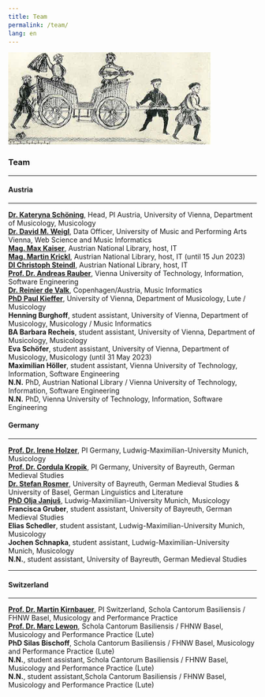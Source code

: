 ```yaml
---
title: Team
permalink: /team/
lang: en
---
```

<img class="left blend" src="/assets/img/Dohna_kutsche.png" title="Federzeichnung aus dem verschollenen Stammbuch des Burggrafen Achatius zu Dohna, um 1550, Bildzitat nach: Salmen, Leipzig 1976, S. 146"/>

### Team 
___
#### Austria
---  
[**Dr. Kateryna Schöning**](https://musikwissenschaft.univie.ac.at/ueber-uns/team/schoening/), Head, PI Austria, University of Vienna, Department of Musicology, Musicology    
[**Dr. David M. Weigl**](https://iwk.mdw.ac.at/david-weigl), Data Officer, University of Music and Performing Arts Vienna, Web Science and Music Informatics    
[**Mag. Max Kaiser**](http://www.maxkaiser.at/), Austrian National Library, host, IT  
[**Mag. Martin Krickl**](https://onb.academia.edu/MartinKrickl), Austrian National Library, host, IT (until 15 Jun 2023)    
[**DI Christoph Steindl**](https://www.onb.ac.at/forschung/forschungsblog/artikel/digitale-editionen-an-der-oesterreichischen-nationalbibliothek-eine-infrastruktur), Austrian National Library, host, IT  
[**Prof. Dr. Andreas Rauber**](https://informatics.tuwien.ac.at/people/andreas-rauber), Vienna University of Technology, Information, Software Engineering      
[**Dr. Reinier de Valk**](https://scholar.google.com/citations?user=V2Vd9b0AAAAJ), Copenhagen/Austria, Music Informatics   
[**PhD Paul Kieffer**](https://www.discogs.com/de/artist/3805018-Paul-Kieffer), University of Vienna, Department of Musicology, Lute / Musicology    
**Henning Burghoff**, student assistant, University of Vienna, Department of Musicology, Musicology / Music Informatics    
**BA Barbara Recheis**, student assistant, University of Vienna, Department of Musicology, Musicology     
**Eva Schöfer**, student assistant, University of Vienna, Department of Musicology, Musicology (until 31 May 2023)   
 **Maximilian Höller**, student assistant, Vienna University of Technology, Information, Software Engineering     
**N.N.** PhD, Austrian National Library / Vienna University of Technology, Information, Software Engineering     
**N.N.** PhD, Vienna University of Technology, Information, Software Engineering     

#### Germany
---
[**Prof. Dr. Irene Holzer**](https://www.musikwissenschaft.uni-muenchen.de/personen/professoren/holzer/index.html), PI Germany, Ludwig-Maximilian-University Munich, Musicology    
 [**Prof. Dr. Cordula Kropik**](https://www.mediaevistik.uni-bayreuth.de/de/team/Kropik-Cordula/index.php), PI Germany, University of Bayreuth, German Medieval Studies    
[**Dr. Stefan Rosmer**](https://germanistik.philhist.unibas.ch/de/personen/stefan-rosmer/), University of Bayreuth, German Medieval Studies & University of Basel, German Linguistics and Literature     
 [**PhD Olja Janjuš**](https://www.musikwissenschaft.uni-muenchen.de/personen/mitarbeiter/janjus/index.html), Ludwig-Maximilian-University Munich, Musicology    
**Francisca Gruber**, student assistant, University of Bayreuth, German Medieval Studies    
 **Elias Schedler**, student assistant, Ludwig-Maximilian-University Munich, Musicology    
 **Jochen Schnapka**, student assistant, Ludwig-Maximilian-University Munich, Musicology  
**N.N.**, student assistant, University of Bayreuth, German Medieval Studies       


___
#### Switzerland
---
 [**Prof. Dr. Martin Kirnbauer**](https://www.fhnw.ch/de/personen/martin-kirnbauer), PI Switzerland, Schola Cantorum Basiliensis / FHNW Basel, Musicology and Performance Practice     
 [**Prof. Dr. Marc Lewon**](https://www.fhnw.ch/de/personen/marc-lewon), Schola Cantorum Basiliensis / FHNW Basel, Musicology and Performance Practice (Lute)  
 **PhD Silas Bischoff**, Schola Cantorum Basiliensis / FHNW Basel, Musicology and Performance Practice (Lute)   
 **N.N.**, student assistant, Schola Cantorum Basiliensis / FHNW Basel, Musicology and Performance Practice (Lute)     
 **N.N.**, student assistant,Schola Cantorum Basiliensis / FHNW Basel, Musicology and Performance Practice (Lute)    

